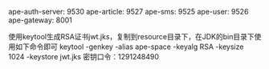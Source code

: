 ape-auth-server: 9530
ape-article: 9527
ape-sms: 9525
ape-user: 9526
ape-gateway: 8001

使用keytool生成RSA证书jwt.jks，复制到resource目录下，在JDK的bin目录下使用如下命令即可
keytool -genkey -alias ape-space -keyalg RSA -keysize 1024 -keystore jwt.jks
密钥口令：1291248490
